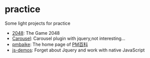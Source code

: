 # practice
Some light projects for practice

- [2048](http://project.zsumu.cc/practice/2048/): The Game 2048
- [Carousel](http://project.zsumu.cc/practice/carousel/): Carousel plugin with jquery,not interesting...
- [pmbaike](http://project.zsumu.cc/practice/pmbaike/): The home page of [PM百科](www.pmbaike.com)
- [js-demos](http://project.zsumu.cc/practice/js-demos/):  Forget about Jquery and work with native JavaScript

